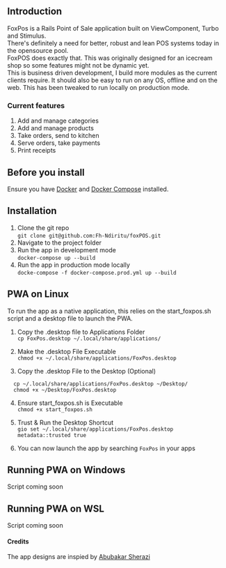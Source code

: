 ## Introduction

FoxPos is a Rails Point of Sale application built on ViewComponent, Turbo and Stimulus.  
There's definitely a need for better, robust and lean POS systems today in the opensource pool.  
FoxPOS does exactly that. This was originally designed for an icecream shop so some features might not be dynamic yet.  
This is business driven development, I build more modules as the current clients require. 
It should also be easy to run on any OS, offline and on the web.
This has been tweaked to run locally on production mode.

### Current features
1. Add and manage categories
2. Add and manage products
3. Take orders, send to kitchen
4. Serve orders, take payments
5. Print receipts

## Before you install

Ensure you have [Docker](https://www.docker.com/) and [Docker Compose](https://docs.docker.com/compose/) installed.

## Installation

1. Clone the git repo <br> `git clone git@github.com:Fh-Ndiritu/foxPOS.git`
2. Navigate to the project folder
3. Run the app in development mode <br> `docker-compose up --build `
4. Run the app in production mode locally <br> `docke-compose -f docker-compose.prod.yml up --build`

## PWA on Linux

To run the app as a native application, this relies on the start_foxpos.sh script and a desktop file to launch the PWA.

1. Copy the .desktop file to Applications Folder  
   `cp FoxPos.desktop ~/.local/share/applications/`
2. Make the .desktop File Executable  
   `chmod +x ~/.local/share/applications/FoxPos.desktop`

3. Copy the .desktop File to the Desktop (Optional)  

```
  cp ~/.local/share/applications/FoxPos.desktop ~/Desktop/
  chmod +x ~/Desktop/FoxPos.desktop
```

4. Ensure start_foxpos.sh is Executable  
   `chmod +x start_foxpos.sh`

5. Trust & Run the Desktop Shortcut  
   `gio set ~/.local/share/applications/FoxPos.desktop metadata::trusted true`

6. You can now launch the app by searching `FoxPos` in your apps

## Running PWA on Windows

Script coming soon

## Running PWA on WSL

Script coming soon

#### Credits

The app designs are inspied by [Abubakar Sherazi](https://www.figma.com/design/wprVLQMw1ldIkJkDjXfnsH/Rails-POS)
